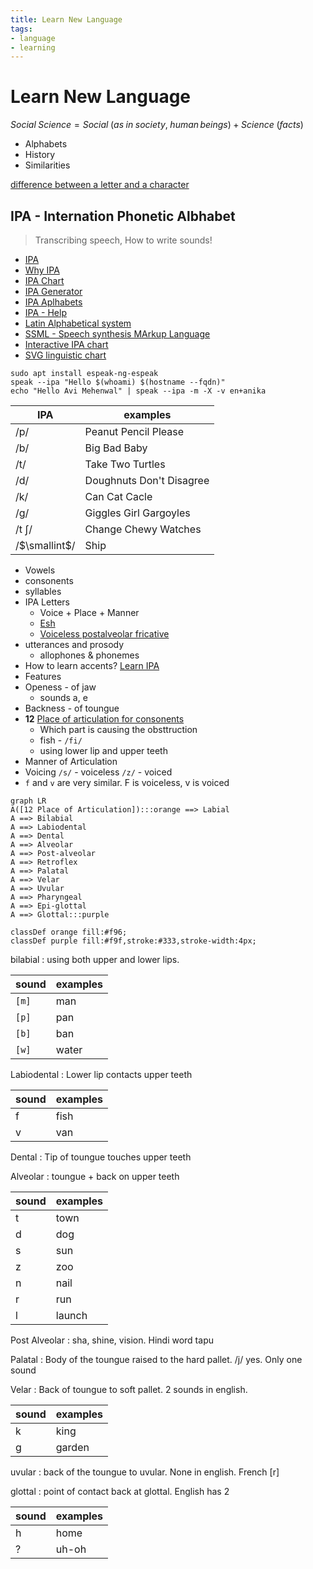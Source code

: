 ```yaml
---
title: Learn New Language
tags:
- language
- learning
---
```


# Learn New Language

<TagLinks />

$Social \; Science = Social \; (as \; in \; society, \; human \, beings) + Science \; (facts)$

* Alphabets
* History
* Similarities

[difference between a letter and a character](https://ell.stackexchange.com/questions/55389/what-is-the-difference-between-a-letter-and-a-character)

## IPA - Internation Phonetic Albhabet

> Transcribing speech, How to write sounds!

* [IPA](https://en.wikipedia.org/wiki/International_Phonetic_Alphabet)
* [Why IPA](https://youtu.be/00pHrQo-0R4)
* [IPA Chart](https://en.wikipedia.org/wiki/International_Phonetic_Alphabet_chart)
* [IPA Generator](https://westonruter.github.io/ipa-chart/keyboard/)
* [IPA Aplhabets](https://en.wikipedia.org/wiki/Naming_conventions_of_the_International_Phonetic_Alphabet)
* [IPA - Help](https://en.wikipedia.org/wiki/Help:IPA)
* [Latin Alphabetical system](https://en.wikipedia.org/wiki/Latin_alphabet)
* [SSML - Speech synthesis MArkup Language](https://en.wikipedia.org/wiki/Speech_Synthesis_Markup_Language)
* [Interactive IPA chart](https://www.ipachart.com/)
* [SVG linguistic chart](http://svg-whiz.com/svg/linguistics/theCreepyMouth.svg)

```
sudo apt install espeak-ng-espeak
speak --ipa "Hello $(whoami) $(hostname --fqdn)"
echo "Hello Avi Mehenwal" | speak --ipa -m -X -v en+anika
```


IPA | examples
----|----------
/p/ | Peanut Pencil Please
/b/ | Big Bad Baby
/t/ | Take Two Turtles
/d/ | Doughnuts Don't Disagree
/k/ | Can Cat Cacle
/g/ | Giggles Girl Gargoyles
/t &#643;/ | Change Chewy Watches
/$\smallint$/ | Ship


* Vowels
* consonents
* syllables
* IPA Letters
  * Voice + Place + Manner
  * [Esh](https://en.wikipedia.org/wiki/Esh_(letter))
  * [Voiceless postalveolar fricative](https://en.wikipedia.org/wiki/Voiceless_postalveolar_fricative)
* utterances and prosody
  * allophones & phonemes
* How to learn accents? [Learn IPA](https://youtu.be/2bCM9RnDBZw)
* Features
* Openess - of jaw
  * sounds a, e
* Backness - of toungue
* **12** [Place of articulation for consonents](https://youtu.be/xMEFr7ghMTg)
  * Which part is causing the obsttruction
  * fish - `/fi/`
  * using lower lip and upper teeth
* Manner of Articulation
* Voicing `/s/` - voiceless `/z/` - voiced
* `f` and `v` are very similar. F is voiceless, v is voiced

```mermaid
graph LR
A([12 Place of Articulation]):::orange ==> Labial
A ==> Bilabial
A ==> Labiodental
A ==> Dental
A ==> Alveolar
A ==> Post-alveolar
A ==> Retroflex
A ==> Palatal
A ==> Velar
A ==> Uvular
A ==> Pharyngeal
A ==> Epi-glottal
A ==> Glottal:::purple

classDef orange fill:#f96;
classDef purple fill:#f9f,stroke:#333,stroke-width:4px;

```




bilabial
: using both upper and lower lips.

sound | examples
------|----------
`[m]`   | man
`[p]`   | pan
`[b]`   | ban
`[w]`   | water

Labiodental
: Lower lip contacts upper teeth

sound | examples
------|----------
f   | fish
v   | van

Dental
: Tip of toungue touches upper teeth

Alveolar
: toungue + back on upper teeth

sound | examples
------|----------
t | town
d | dog
s | sun
z | zoo
n | nail
r | run
l | launch

Post Alveolar
: sha, shine, vision. Hindi word tapu

Palatal
: Body of the toungue raised to the hard pallet. /j/ yes. Only one sound

Velar
: Back of toungue to soft pallet. 2 sounds in english.

sound | examples
------|----------
k | king
g | garden

uvular
: back of the toungue to uvular. None in english. French [r]

glottal
: point of contact back at glottal. English has 2

sound | examples
------|----------
h | home
? | uh-oh







<Footer />
